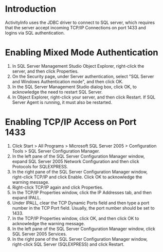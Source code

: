 # Introduction #

ActivityInfo uses the JDBC driver to connect to SQL server, which requires that the server accept incoming TCP/IP Connections on port 1433 and logins via SQL authentication.

# Enabling Mixed Mode Authentication #

  1. In SQL Server Management Studio Object Explorer, right-click the server, and then click Properties.
  1. On the Security page, under Server authentication, select "SQL Server and Windows Authentication mode", and then click OK.
  1. In the SQL Server Management Studio dialog box, click OK, to acknowledge the need to restart SQL Server.
  1. In Object Explorer, right-click your server, and then click Restart. If SQL Server Agent is running, it must also be restarted.


# Enabling TCP/IP Access on Port 1433 #

  1. Click Start > All Programs > Microsoft SQL Server 2005 > Configuration Tools > SQL Server Configuration Manager.
  1. In the left pane of the SQL Server Configuration Manager window, expand SQL Server 2005 Network Configuration and then click Protocols for SQLEXPRESS.
  1. In the right pane of the SQL Server Configuration Manager window, right-click TCP/IP and click Enable. Click OK to acknowledge the warning message.
  1. Right-click TCP/IP again and click Properties.
  1. In the TCP/IP Properties window, click the IP Addresses tab, and then expand IPALL.
  1. Under IPALL, clear the TCP Dynamic Ports field and then type a port number in the TCP Port field. Usually, the port number should be set to 1433.
  1. In the TCP/IP Properties window, click OK, and then click OK to acknowledge the warning message.
  1. In the left pane of the SQL Server Configuration Manager window, click SQL Server 2005 Services.
  1. In the right pane of the SQL Server Configuration Manager window, right-click SQL Server (SQLEXPRESS) and click Restart.